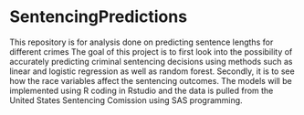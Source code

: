 # SentencingPredictions
This repository is for analysis done on predicting sentence lengths for different crimes
The goal of this project is to first look into the possibility of accurately predicting criminal sentencing decisions using methods such as linear and logistic regression as well as random forest. Secondly, it is to see how the race variables affect the sentencing outcomes. The models will be implemented using R coding in Rstudio and the data is pulled from the United States Sentencing Comission using SAS programming.
